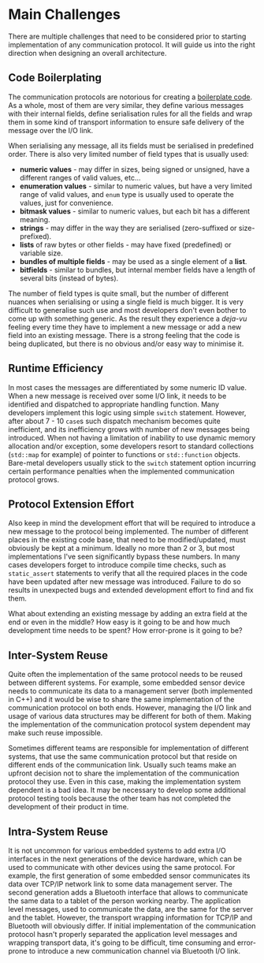 # Main Challenges

There are multiple challenges that need to be considered prior to starting 
implementation of any communication protocol. It will guide us into the 
right direction when designing an overall architecture. 

## Code Boilerplating

The communication protocols are notorious for creating a
[boilerplate code](https://en.wikipedia.org/wiki/Boilerplate_code).
As a whole, most of them are very similar, they define 
various messages with their internal fields, define serialisation rules for all 
the fields and wrap them in some kind of transport information to ensure safe 
delivery of the message over the I/O link. 

When serialising any message, all its fields must be serialised in predefined
order. There is also very limited number of field types that is usually used:

- **numeric values** - may differ in sizes, being signed or unsigned, have a different
ranges of valid values, etc...
- **enumeration values** - similar to numeric values, but have a very limited range
of valid values, and `enum` type is usually used to operate the values, just for
convenience.
- **bitmask values** - similar to numeric values, but each bit has a different 
meaning.
- **strings** - may differ in the way they are serialised (zero-suffixed or size-prefixed).
- **lists** of raw bytes or other fields - may have fixed (predefined) or 
variable size.
- **bundles of multiple fields** - may be used as a single element of a **list**.
- **bitfields** - similar to bundles, but internal member fields have a length of
several bits (instead of bytes).

The number of field types is quite small, but the number of different nuances when 
serialising or using a single field is much bigger. It is very difficult to
generalise such use and most developers don't even bother to come up with 
something generic. As the result they experience a *deja-vu* feeling every time
they have to implement a new message or add a new field into an existing message.
There is a strong feeling that the code is being duplicated, but there is no
obvious and/or easy way to minimise it.

## Runtime Efficiency
In most cases the messages are differentiated by some numeric ID value. When
a new message is received over some I/O link, it needs to be identified and
dispatched to appropriate handling function. Many developers implement this logic
using simple `switch` statement. However, after about 7 - 10 `case`s such dispatch
mechanism becomes quite inefficient, and its inefficiency grows with number of
new messages being introduced. When not having a limitation of inability to
use dynamic memory allocation and/or exception, some developers resort to
standard collections (`std::map` for example) of pointer to functions or
`std::function` objects. Bare-metal developers usually stick to the `switch`
statement option incurring certain performance penalties when the implemented
communication protocol grows.

## Protocol Extension Effort
Also keep in mind the development effort that will be required to introduce
a new message to the protocol being implemented. The number of different places 
in the existing code base, that need to be modified/updated, must obviously be
kept at a minimum. Ideally no more than 2 or 3, but most implementations I've
seen significantly bypass these numbers. In many cases developers forget
to introduce compile time checks, such as `static_assert` statements to
verify that all the required places in the code have been updated after new
message was introduced. Failure to do so results in unexpected bugs and extended
development effort to find and fix them.

What about extending an existing message by adding an extra field at the end or
even in the middle? How easy is it going to be and how much development time needs
to be spent? How error-prone is it going to be? 

## Inter-System Reuse
Quite often the implementation of the same protocol needs to be reused between
different systems. For example, some embedded sensor device needs to communicate its 
data to a management server (both implemented in C++) and it would be wise to
share the same implementation of the communication protocol on both ends. 
However, managing the I/O link and usage of various data structures may
be different for both of them. Making the implementation of the communication
protocol system dependent may make such reuse impossible.

Sometimes different teams are responsible for implementation of different systems,
that use the same communication protocol but that reside on different ends of 
the communication link. Usually such teams make an 
upfront decision not to share the implementation of the communication 
protocol they use. Even in this case, making the implementation 
system dependent is a bad idea. It may be necessary to
develop some additional protocol testing tools because the other team has not
completed the development of their product in time.

## Intra-System Reuse
It is not uncommon for various embedded systems to add extra I/O interfaces
in the next generations of the device hardware, which can be used to communicate with
other devices using the same protocol. For example, the first generation of
some embedded sensor communicates its data over TCP/IP network link to 
some data management server. The second generation adds a Bluetooth interface
that allows to communicate the same data to a tablet of the person working nearby.
The application level messages, used to communicate the data, 
are the same for the server and the tablet.
However, the transport wrapping information for TCP/IP and Bluetooth will 
obviously differ. If initial implementation of the communication protocol 
hasn't properly separated the application level messages and wrapping transport
data, it's going to be difficult, time consuming and error-prone to introduce
a new communication channel via Bluetooth I/O link.
